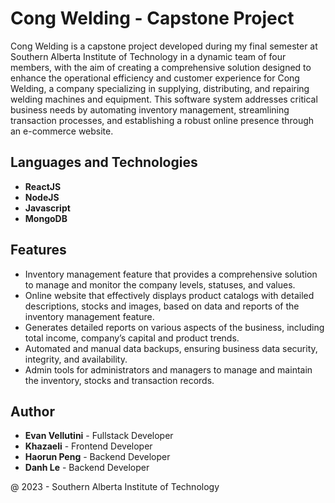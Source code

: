 # Cong Welding - Capstone Project

Cong Welding is a capstone project developed during my final semester at Southern Alberta Institute of Technology in a dynamic team of four members, with the aim of creating a comprehensive solution designed to enhance the operational efficiency and customer experience for Cong Welding, a company specializing in supplying, distributing, and repairing welding machines and equipment. This software system addresses critical business needs by automating inventory management, streamlining transaction processes, and establishing a robust online presence through an e-commerce website.

## Languages and Technologies
* __ReactJS__ 
* __NodeJS__ 
* __Javascript__ 
* __MongoDB__ 

## Features
* Inventory management feature that provides a comprehensive solution to manage and monitor the company levels, statuses, and values.
* Online website that effectively displays product catalogs with detailed descriptions, stocks and images, based on data and reports of the inventory management feature.
* Generates detailed reports on various aspects of the business, including total income, company’s capital and product trends.
* Automated and manual data backups, ensuring business data security, integrity, and availability.
* Admin tools for administrators and managers to manage and maintain the inventory, stocks and transaction records.

## Author
* **Evan Vellutini** - Fullstack Developer
* **Khazaeli** - Frontend Developer
* **Haorun Peng** - Backend Developer
* **Danh Le** - Backend Developer

@ 2023 - Southern Alberta Institute of Technology

